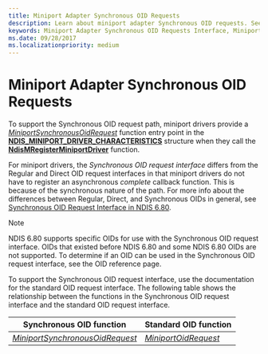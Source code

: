 ```yaml
---
title: Miniport Adapter Synchronous OID Requests
description: Learn about miniport adapter Synchronous OID requests. See a table that shows the relationship between the Synchronous OID and standard OID request interfaces.
keywords: Miniport Adapter Synchronous OID Requests Interface, Miniport Adapter Synchronous OID call, WDK Miniport Adapter Synchronous OIDs, Miniport Adapter Synchronous OID request
ms.date: 09/28/2017
ms.localizationpriority: medium
---
```


# Miniport Adapter Synchronous OID Requests

To support the Synchronous OID request path, miniport drivers provide a [*MiniportSynchronousOidRequest*](/windows-hardware/drivers/ddi/ndis/nf-ndis-miniport_synchronous_oid_request) function entry point in the [**NDIS\_MINIPORT\_DRIVER\_CHARACTERISTICS**](/windows-hardware/drivers/ddi/ndis/ns-ndis-_ndis_miniport_driver_characteristics) structure when they call the [**NdisMRegisterMiniportDriver**](/windows-hardware/drivers/ddi/ndis/nf-ndis-ndismregisterminiportdriver) function.

For miniport drivers, the *Synchronous OID request interface* differs from the Regular and Direct OID request interfaces in that miniport drivers do not have to register an asynchronous *complete* callback function. This is because of the synchronous nature of the path. For more info about the differences between Regular, Direct, and Synchronous OIDs in general, see [Synchronous OID Request Interface in NDIS 6.80](synchronous-oid-request-interface-in-ndis-6-80.md).

> [!NOTE]
> NDIS 6.80 supports specific OIDs for use with the Synchronous OID request interface. OIDs that existed before NDIS 6.80 and some NDIS 6.80 OIDs are not supported. To determine if an OID can be used in the Synchronous OID request interface, see the OID reference page.

To support the Synchronous OID request interface, use the documentation for the standard OID request interface. The following table shows the relationship between the functions in the Synchronous OID request interface and the standard OID request interface.

| Synchronous OID function | Standard OID function |
| --- | --- |
| [*MiniportSynchronousOidRequest*](/windows-hardware/drivers/ddi/ndis/nf-ndis-miniport_synchronous_oid_request) | [*MiniportOidRequest*](/windows-hardware/drivers/ddi/ndis/nc-ndis-miniport_oid_request) |
